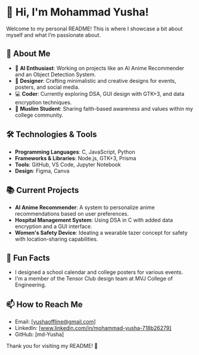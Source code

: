 # 👋 Hi, I'm Mohammad Yusha!  

Welcome to my personal README! This is where I showcase a bit about myself and what I’m passionate about.  

## 🌟 About Me  
- 🤖 **AI Enthusiast**: Working on projects like an AI Anime Recommender and an Object Detection System.  
- 🎨 **Designer**: Crafting minimalistic and creative designs for events, posters, and social media.  
- 💻 **Coder**: Currently exploring DSA, GUI design with GTK+3, and data encryption techniques.  
- 🌙 **Muslim Student**: Sharing faith-based awareness and values within my college community.  

## 🛠️ Technologies & Tools  
- **Programming Languages**: C, JavaScript, Python  
- **Frameworks & Libraries**: Node.js, GTK+3, Prisma  
- **Tools**: GitHub, VS Code, Jupyter Notebook  
- **Design**: Figma, Canva  

## 📚 Current Projects  
- **AI Anime Recommender**: A system to personalize anime recommendations based on user preferences.  
- **Hospital Management System**: Using DSA in C with added data encryption and a GUI interface.  
- **Women's Safety Device**: Ideating a wearable tazer concept for safety with location-sharing capabilities.  

## 🎨 Fun Facts  
- I designed a school calendar and college posters for various events.  
- I'm a member of the Tensor Club design team at MVJ College of Engineering.  

## 📫 How to Reach Me  
- Email: [yushaoffline@gmail.com]  
- LinkedIn: [www.linkedin.com/in/mohammad-yusha-718b26279]  
- GitHub: [md-Yusha]  

Thank you for visiting my README! 🚀  
